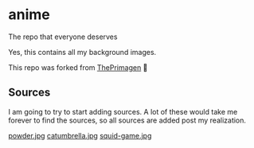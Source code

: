 # anime
The repo that everyone deserves

Yes, this contains all my background images.

This repo was forked from [ThePrimagen](https://github.com/ThePrimeagen/anime) 💜

## Sources
I am going to try to start adding sources.  A lot of these would take me
forever to find the sources, so all sources are added post my realization.

[powder.jpg](https://www.inprnt.com/gallery/nezuminata)
[catumbrella.jpg](https://www.pixiv.net/en/artworks/82667169)
[squid-game.jpg](https://www.instagram.com/p/CU-YJrfqWz4/)
